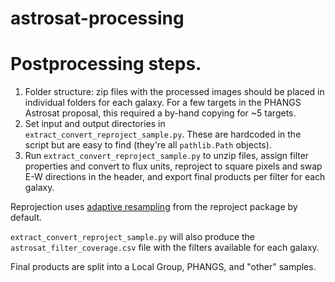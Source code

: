 # astrosat-processing

# Postprocessing steps.

1. Folder structure: zip files with the processed images should be placed in individual folders for each galaxy. For a few targets in the PHANGS Astrosat proposal, this required a by-hand copying for ~5 targets.
2. Set input and output directories in `extract_convert_reproject_sample.py`. These are hardcoded in the script but are easy to find (they're all `pathlib.Path` objects).
3. Run `extract_convert_reproject_sample.py` to unzip files, assign filter properties and convert to flux units, reproject to square pixels and swap E-W directions in the header, and export final products per filter for each galaxy.

Reprojection uses [adaptive resampling](https://reproject.readthedocs.io/en/stable/celestial.html#adaptive-resampling) from the reproject package by default.

`extract_convert_reproject_sample.py` will also produce the `astrosat_filter_coverage.csv` file with the filters available for each galaxy.

Final products are split into a Local Group, PHANGS, and "other" samples.
